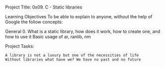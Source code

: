 Project Title: 0x09. C - Static libraries

Learning Objectives To be able to explain to anyone, without the help of Google the follow concepts:

General 0. What is a static library, how does it work, how to create one, and how to use it Basic usage of ar, ranlib, nm

Project Tasks:

    A library is not a luxury but one of the necessities of life
    Without libraries what have we? We have no past and no future


